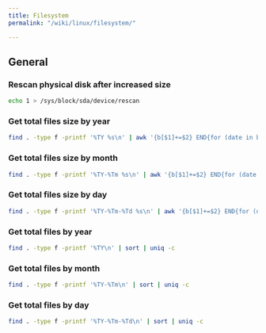 ```yaml
---
title: Filesystem
permalink: "/wiki/linux/filesystem/"

---
```

## General

### Rescan physical disk after increased size

```bash
echo 1 > /sys/block/sda/device/rescan
```

### Get total files size by year
```bash
find . -type f -printf '%TY %s\n' | awk '{b[$1]+=$2} END{for (date in b) printf "%s %5.1f MiB\n", date, b[date]/1024**2}' | sort
```

### Get total files size by month
```bash
find . -type f -printf '%TY-%Tm %s\n' | awk '{b[$1]+=$2} END{for (date in b) printf "%s %5.1f MiB\n", date, b[date]/1024**2}' | sort
```

### Get total files size by day
```bash
find . -type f -printf '%TY-%Tm-%Td %s\n' | awk '{b[$1]+=$2} END{for (date in b) printf "%s %5.1f MiB\n", date, b[date]/1024**2}' | sort
```

### Get total files by year
```bash
find . -type f -printf '%TY\n' | sort | uniq -c
```

### Get total files by month
```bash
find . -type f -printf '%TY-%Tm\n' | sort | uniq -c
```

### Get total files by day
```bash
find . -type f -printf '%TY-%Tm-%Td\n' | sort | uniq -c
```